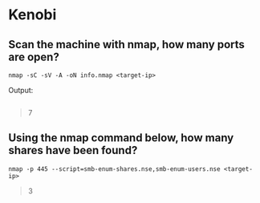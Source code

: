 # Kenobi

## Scan the machine with nmap, how many ports are open?

`nmap -sC -sV -A -oN info.nmap <target-ip>`

Output: 
```

```

> 7

## Using the nmap command below, how many shares have been found?

`nmap -p 445 --script=smb-enum-shares.nse,smb-enum-users.nse <target-ip>`

> 3

